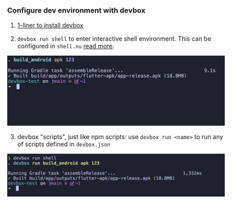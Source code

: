 ### Configure dev environment with devbox

1. [1-liner to install devbox](https://www.jetify.com/docs/devbox/installing_devbox/?install-method=macos)

2. `devbox run shell` to enter interactive shell environment. This can be configured in `shell.nu` [read more](https://www.nushell.sh/).

![Image](README-img/250106-121652.jpg)

3. devbox "scripts", just like npm scripts: use `devbox run <name>` to run any of scripts defined in `devbox.json` 

![Image](README-img/250106-131415.jpg)


